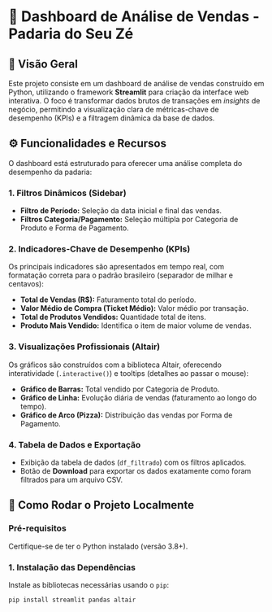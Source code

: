# 🍞 Dashboard de Análise de Vendas - Padaria do Seu Zé

## 🎯 Visão Geral

Este projeto consiste em um dashboard de análise de vendas construído em Python, utilizando o framework **Streamlit** para criação da interface web interativa. O foco é transformar dados brutos de transações em *insights* de negócio, permitindo a visualização clara de métricas-chave de desempenho (KPIs) e a filtragem dinâmica da base de dados.

## ⚙️ Funcionalidades e Recursos

O dashboard está estruturado para oferecer uma análise completa do desempenho da padaria:

### 1. Filtros Dinâmicos (Sidebar)
* **Filtro de Período:** Seleção da data inicial e final das vendas.
* **Filtros Categoria/Pagamento:** Seleção múltipla por Categoria de Produto e Forma de Pagamento.

### 2. Indicadores-Chave de Desempenho (KPIs)
Os principais indicadores são apresentados em tempo real, com formatação correta para o padrão brasileiro (separador de milhar e centavos):
* **Total de Vendas (R$):** Faturamento total do período.
* **Valor Médio de Compra (Ticket Médio):** Valor médio por transação.
* **Total de Produtos Vendidos:** Quantidade total de itens.
* **Produto Mais Vendido:** Identifica o item de maior volume de vendas.

### 3. Visualizações Profissionais (Altair)
Os gráficos são construídos com a biblioteca Altair, oferecendo interatividade (`.interactive()`) e tooltips (detalhes ao passar o mouse):
* **Gráfico de Barras:** Total vendido por Categoria de Produto.
* **Gráfico de Linha:** Evolução diária de vendas (faturamento ao longo do tempo).
* **Gráfico de Arco (Pizza):** Distribuição das vendas por Forma de Pagamento.

### 4. Tabela de Dados e Exportação
* Exibição da tabela de dados (`df_filtrado`) com os filtros aplicados.
* Botão de **Download** para exportar os dados exatamente como foram filtrados para um arquivo CSV.

## 🚀 Como Rodar o Projeto Localmente

### Pré-requisitos
Certifique-se de ter o Python instalado (versão 3.8+).

### 1. Instalação das Dependências

Instale as bibliotecas necessárias usando o `pip`:

```bash
pip install streamlit pandas altair
